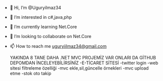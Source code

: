 - 👋 Hi, I’m @Uguryilmaz34
- 👀 I’m interested in c#,java,php
- 🌱 I’m currently learning Net.Core
- 💞️ I’m looking to collaborate on Net.Core 
- 📫 How to reach me uguryiilmaz34@gmail.com

     YAKINDA  8 TANE DAHA .NET MVC PROJEMİZ VAR ONLARI DA GİTHUB DEPOMDAN İNCELEYEBİLİRSİNİZ
     -E-TİCARET SİTESİ 
     -twitter login 
     -web sitesi filtreleme özelliği
     -mvc ekle,sil,güncelle örnekleri
     -mvc upload etme
     -stok oto takip 
<!---
Uguryilmaz34/Uguryilmaz34 is a ✨ special ✨ repository because its `README.md` (this file) appears on your GitHub profile.
You can click the Preview link to take a look at your changes.
--->
